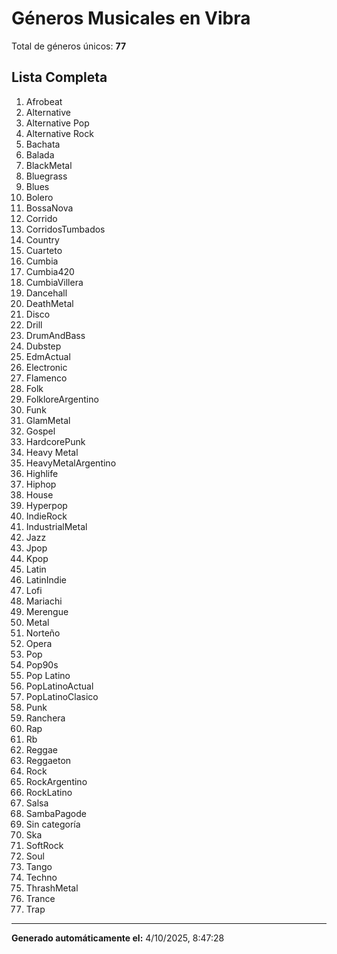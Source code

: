 # Géneros Musicales en Vibra

Total de géneros únicos: **77**

## Lista Completa

1. Afrobeat
2. Alternative
3. Alternative Pop
4. Alternative Rock
5. Bachata
6. Balada
7. BlackMetal
8. Bluegrass
9. Blues
10. Bolero
11. BossaNova
12. Corrido
13. CorridosTumbados
14. Country
15. Cuarteto
16. Cumbia
17. Cumbia420
18. CumbiaVillera
19. Dancehall
20. DeathMetal
21. Disco
22. Drill
23. DrumAndBass
24. Dubstep
25. EdmActual
26. Electronic
27. Flamenco
28. Folk
29. FolkloreArgentino
30. Funk
31. GlamMetal
32. Gospel
33. HardcorePunk
34. Heavy Metal
35. HeavyMetalArgentino
36. Highlife
37. Hiphop
38. House
39. Hyperpop
40. IndieRock
41. IndustrialMetal
42. Jazz
43. Jpop
44. Kpop
45. Latin
46. LatinIndie
47. Lofi
48. Mariachi
49. Merengue
50. Metal
51. Norteño
52. Opera
53. Pop
54. Pop90s
55. Pop Latino
56. PopLatinoActual
57. PopLatinoClasico
58. Punk
59. Ranchera
60. Rap
61. Rb
62. Reggae
63. Reggaeton
64. Rock
65. RockArgentino
66. RockLatino
67. Salsa
68. SambaPagode
69. Sin categoría
70. Ska
71. SoftRock
72. Soul
73. Tango
74. Techno
75. ThrashMetal
76. Trance
77. Trap

---

**Generado automáticamente el:** 4/10/2025, 8:47:28
